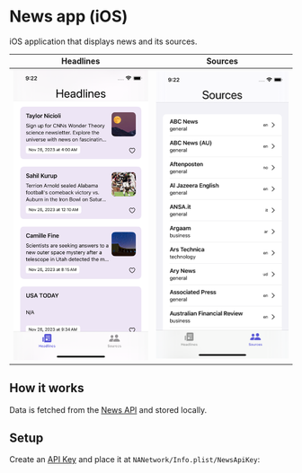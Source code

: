 # News app (iOS)

iOS application that displays news and its sources.<br>

|                                                                            Headlines                                                                             |                                                                           Sources                                                                           |
|:--------------------------------------------------------------------------------------------------------------------------------------------------------------:|:-------------------------------------------------------------------------------------------------------------------------------------------------------:|
| <img src="https://github.com/rbrauwers/news-app-ios/blob/main/Screenshots/headlines.png" alt="News app (iOS)" width="300"/> | <img src="https://github.com/rbrauwers/news-app-ios/blob/main/Screenshots/sources.png" alt="News app (iOS)" width="300"/> |


## How it works
Data is fetched from the [News API](https://newsapi.org/) and stored locally.

## Setup
Create an [API Key](https://newsapi.org/account) and place it at `NANetwork/Info.plist/NewsApiKey`:
